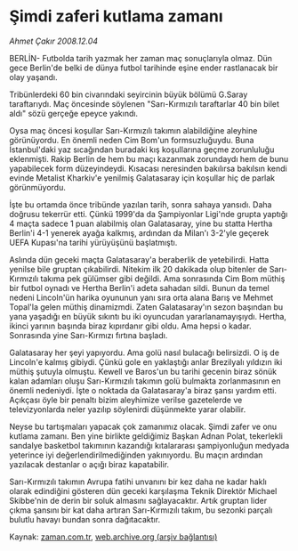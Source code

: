 # Şimdi zaferi kutlama zamanı

*Ahmet Çakır 2008.12.04*

<tr><td class="metin" colspan="2" style="padding-top: 20px; padding-left: 5px; padding-right: 10px;">BERLİN- Futbolda tarih yazmak her zaman maç sonuçlarıyla olmaz. Dün gece Berlin'de belki de dünya futbol tarihinde eşine ender rastlanacak bir olay yaşandı.</td></tr><tr><td class="metin" colspan="2" style="padding-top: 20px; padding-left: 5px; padding-right: 10px;"><p> Tribünlerdeki 60 bin civarındaki seyircinin büyük bölümü G.Saray taraftarıydı. Maç öncesinde söylenen "Sarı-Kırmızılı taraftarlar 40 bin bilet aldı" sözü gerçeğe epeyce yakındı. 
<p>Oysa maç öncesi koşullar Sarı-Kırmızılı takımın alabildiğine aleyhine görünüyordu. En önemli neden Cim Bom'un formsuzluğuydu. Buna İstanbul'daki yaz sıcağından buradaki kış koşullarına geçme zorunluluğu eklenmişti. Rakip Berlin de hem bu maçı kazanmak zorundaydı hem de bunu yapabilecek form düzeyindeydi. Kısacası neresinden bakılırsa bakılsın kendi evinde Metalist Kharkiv'e yenilmiş Galatasaray için koşullar hiç de parlak görünmüyordu. 
<p>İşte bu ortamda önce tribünde yazılan tarih, sonra sahaya yansıdı. Daha doğrusu tekerrür etti. Çünkü 1999'da da Şampiyonlar Ligi'nde grupta yaptığı 4 maçta sadece 1 puan alabilmiş olan Galatasaray, yine bu statta Hertha Berlin'i 4-1 yenerek ayağa kalkmış, ardından da Milan'ı 3-2'yle geçerek UEFA Kupası'na tarihi yürüyüşünü başlatmıştı. 
<p>Aslında dün geceki maçta Galatasaray'a beraberlik de yetebilirdi. Hatta yenilse bile gruptan çıkabilirdi. Nitekim ilk 20 dakikada olup bitenler de Sarı-Kırmızılı takıma pek gülümser gibi değildi. Ama sonrasında Cim Bom müthiş bir futbol oynadı ve Hertha Berlin'i adeta sahadan sildi. Bunun da temel nedeni Lincoln'ün harika oyununun yanı sıra orta alana Barış ve Mehmet Topal'la gelen müthiş dinamizmdi. Zaten Galatasaray'ın sezon başından bu yana yaşadığı en büyük sıkıntı bu iki oyuncudan yararlanamayışıydı. Hertha, ikinci yarının başında biraz kıpırdanır gibi oldu. Ama hepsi o kadar. Sonrasında yine Sarı-Kırmızı fırtına başladı. 
<p>Galatasaray her şeyi yapıyordu. Ama golü nasıl bulacağı belirsizdi. O iş de Lincoln'e kalmış gibiydi. Çünkü gole en yaklaştığı anlar Brezilyalı yıldızın iki müthiş şutuyla olmuştu. Kewell ve Baros'un bu tarihi gecenin biraz sönük kalan adamları oluşu Sarı-Kırmızılı takımın golü bulmakta zorlanmasının en önemli nedeniydi. İşte o noktada da Galatasaray'a biraz şansı yardım etti. Açıkçası öyle bir penaltı bizim aleyhimize verilse gazetelerde ve televizyonlarda neler yazılıp söylenirdi düşünmekte yarar olabilir. 
<p>Neyse bu tartışmaları yapacak çok zamanımız olacak. Şimdi zafer ve onu kutlama zamanı. Ben yine birlikte geldiğimiz Başkan Adnan Polat, tekerlekli sandalye basketbol takımının kazandığı kıtalararası şampiyonluğun medyada yeterince iyi değerlendirilmediğinden yakınıyordu. Bu maçın ardından yazılacak destanlar o açığı biraz kapatabilir. 
<p>Sarı-Kırmızılı takımın Avrupa fatihi unvanını bir kez daha ne kadar haklı olarak edindiğini gösteren dün geceki karşılaşma Teknik Direktör Michael Skibbe'nin de derin bir soluk almasını sağlayacaktır. Artık gruptan lider çıkma şansını bir kat daha artıran Sarı-Kırmızılı takım, bu sezonki parçalı bulutlu havayı bundan sonra dağıtacaktır.<br/></p></p></p></p></p></p></p></td></tr>

Kaynak: [zaman.com.tr](http://zaman.com.tr/yazar.do?yazino=767097), [web.archive.org (arşiv bağlantısı)](http://web.archive.org/web/20081225221307/http://www.zaman.com.tr:80/yazar.do?yazino=767097)
